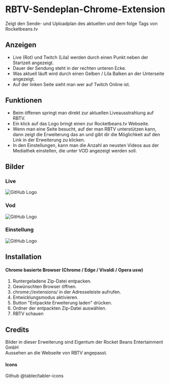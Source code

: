 # RBTV-Sendeplan-Chrome-Extension
Zeigt den Sende- und Uploadplan des aktuellen und dem folge Tags von Rocketbeans.tv

## Anzeigen
- Live (Rot) und Twitch (Lila) werden durch einen Punkt neben der Startzeit angezeigt.
- Dauer der Sendung steht in der rechten unteren Ecke.
- Was aktuell läuft wird durch einen Gelben / Lila Balken an der Unterseite angezeigt.
- Auf der linken Seite sieht man wer auf Twitch Online ist. 

## Funktionen
- Beim öffenen springt man direkt zur aktuellen Liveausstrahlung auf RBTV.<br>
- Ein klick auf das Logo bringt einen zur Rocketbeans.tv Webseite.<br>
- Wenn man eine Seite besucht, auf der man RBTV unterstützen kann, dann zeigt die Erweiterung das an und gibt dir die Möglichkeit auf den Link in der Erweiterung zu klicken. 
- In den Einstellungen, kann man die Anzahl an neusten Videos aus der Mediathek einstellen, die unter VOD angezeigt werden soll.

## Bilder
### Live
![GitHub Logo](https://dl.tiborius.com/img_erweiterung_1.jpg)
### Vod
![GitHub Logo](https://dl.tiborius.com/img_erweiterung_2.jpg)
### Einstellung
![GitHub Logo](https://dl.tiborius.com/img_erweiterung_3.jpg)

## Installation
#### Chrome basierte Browser (Chrome / Edge / Vivaldi / Opera usw)
1. Runtergeladene Zip-Datei entpacken.
2. Gewünschten Browser öffnen.
3. chrome://extensions/ in der Adresseleiste aufrufen.
4. Entwicklungsmodus aktivieren.
5. Button "Entpackte Erweiterung laden" drücken.
6. Ordner der entpackten Zip-Datei auswählen.
7. RBTV schauen

## Credits
Bilder in dieser Erweiterung sind Eigentum der Rocket Beans Entertainment GmbH<br>
Aussehen an die Webseite von RBTV angepasst.
#### Icons
Github @tabler/tabler-icons
